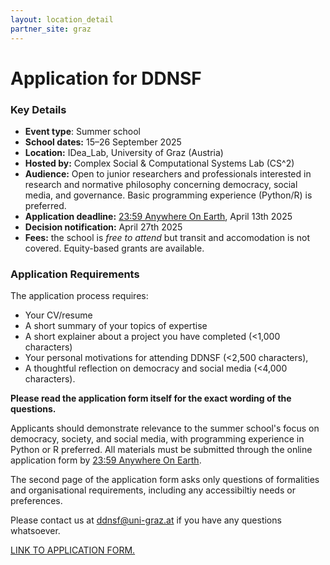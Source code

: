 ```yaml
---
layout: location_detail
partner_site: graz
---
```


# Application for DDNSF

### Key Details
- **Event type**: Summer school
- **School dates:** 15–26 September 2025 
- **Location:** IDea_Lab, University of Graz (Austria)
- **Hosted by:** Complex Social & Computational Systems Lab (CS^2)
- **Audience:** Open to junior researchers and professionals interested in research and normative philosophy concerning democracy, social media, and governance. Basic programming experience (Python/R) is preferred.
- **Application deadline:** [23:59 Anywhere On Earth](https://time.is/Anywhere_on_Earth), April 13th 2025
- **Decision notification:** April 27th 2025
- **Fees:** the school is *free to attend* but transit and accomodation is not covered. Equity-based grants are available.


### Application Requirements

The application process requires:
- Your CV/resume
- A short summary of your topics of expertise
- A short explainer about a project you have completed (<1,000 characters)
- Your personal motivations for attending DDNSF (<2,500 characters), 
- A thoughtful reflection on democracy and social media (<4,000 characters).

**Please read the application form itself for the exact wording of the questions.**

Applicants should demonstrate relevance to the summer school's focus on democracy, society, and social media, with programming experience in Python or R preferred. All materials must be submitted through the online application form by [23:59 Anywhere On Earth](https://time.is/Anywhere_on_Earth).

The second page of the application form asks only questions of formalities and organisational requirements, including any accessibiltiy needs or preferences. 

Please contact us at ddnsf@uni-graz.at if you have any questions whatsoever.

[LINK TO APPLICATION FORM.](https://forms.gle/LXBgqqCfGRCH65RC6)